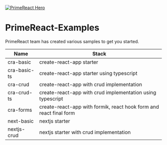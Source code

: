 [![PrimeReact Hero](https://primefaces.org/primereact/images/primereact-logo-dark.svg)](https://www.primefaces.org/primereact)


# PrimeReact-Examples
PrimeReact team has created various samples to get you started.

| Name  | Stack |
| ------------- | ------------- |
| cra-basic  | create-react-app starter |
| cra-basic-ts  | create-react-app starter using typescript |
| cra-crud  | create-react-app with crud implementation |
| cra-crud-ts  | create-react-app with crud implementation using typescript |
| cra-forms  | create-react-app with formik, react hook form and react final form |
| next-basic  | nextjs starter |
| nextjs-crud  | nextjs starter with crud implementation |
